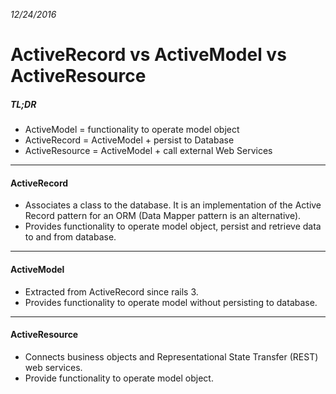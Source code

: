 _12/24/2016_

# ActiveRecord vs ActiveModel vs ActiveResource

##### TL;DR
- ActiveModel = functionality to operate model object
- ActiveRecord = ActiveModel + persist to Database
- ActiveResource = ActiveModel + call external Web Services

---

#### ActiveRecord
- Associates a class to the database. It is an implementation of the Active Record pattern for an ORM (Data Mapper pattern is an alternative).
- Provides functionality to operate model object, persist and retrieve data to and from database.

---

#### ActiveModel
- Extracted from ActiveRecord since rails 3.
- Provides functionality to operate model without persisting to database.

---

#### ActiveResource
- Connects business objects and Representational State Transfer (REST) web services.
- Provide functionality to operate model object.
